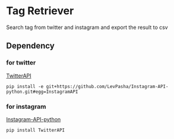 # Tag Retriever
Search tag from twitter and instagram and export the result to csv

## Dependency
### for twitter 
[TwitterAPI](https://github.com/geduldig/TwitterAPI)

`pip install -e git+https://github.com/LevPasha/Instagram-API-python.git#egg=InstagramAPI`

### for instagram
[Instagram-API-python](https://github.com/LevPasha/Instagram-API-python)

`pip install TwitterAPI`
